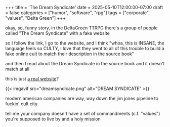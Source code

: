 +++
title = 'The Dream Syndicate'
date = 2025-05-10T12:00:00-07:00
draft = false
categories = ["humor", "software", "rpg"]
tags = ["corporate", "values", "Delta Green"]
+++

okay, so, funny story, in the DeltaGreen TTRPG there's a group of people called "The Dream Syndicate" with a fake website

so I follow the link, I go to the website, and I think "whoa, this is INSANE, the language feels so CULTY, I love that they went to all of this trouble to build a fake online cult to match their description in the source book"

and then I read about the Dream Syndicate in the source book and it doesn't match at all

this is just [a real website](https://dreamsyndicate.com/)?

{{< imgavif src="dreamsyndicate.png" alt="DREAM SYNDICATE" >}}

modern american companies are way, way down the jim jones pipeline to fuckin' cult city

tell me your company doesn't have a set of commandments (c.f. "values") you're supposed to live by and a holy mission